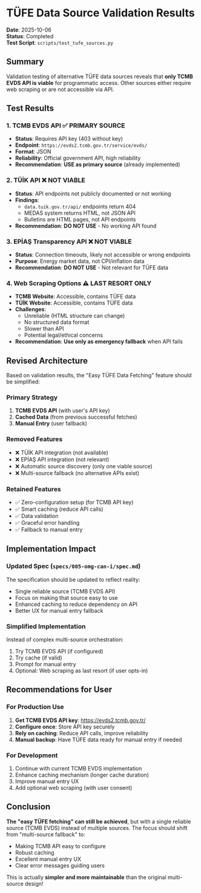 # TÜFE Data Source Validation Results

**Date**: 2025-10-06  
**Status**: Completed  
**Test Script**: `scripts/test_tufe_sources.py`

## Summary

Validation testing of alternative TÜFE data sources reveals that **only TCMB EVDS API is viable** for programmatic access. Other sources either require web scraping or are not accessible via API.

## Test Results

### 1. TCMB EVDS API ✅ **PRIMARY SOURCE**
- **Status**: Requires API key (403 without key)
- **Endpoint**: `https://evds2.tcmb.gov.tr/service/evds/`
- **Format**: JSON
- **Reliability**: Official government API, high reliability
- **Recommendation**: **USE as primary source** (already implemented)

### 2. TÜİK API ❌ **NOT VIABLE**
- **Status**: API endpoints not publicly documented or not working
- **Findings**:
  - `data.tuik.gov.tr/api/` endpoints return 404
  - MEDAS system returns HTML, not JSON API
  - Bulletins are HTML pages, not API endpoints
- **Recommendation**: **DO NOT USE** - No working API found

### 3. EPİAŞ Transparency API ❌ **NOT VIABLE**
- **Status**: Connection timeouts, likely not accessible or wrong endpoints
- **Purpose**: Energy market data, not CPI/inflation data
- **Recommendation**: **DO NOT USE** - Not relevant for TÜFE data

### 4. Web Scraping Options ⚠️ **LAST RESORT ONLY**
- **TCMB Website**: Accessible, contains TÜFE data
- **TÜİK Website**: Accessible, contains TÜFE data
- **Challenges**:
  - Unreliable (HTML structure can change)
  - No structured data format
  - Slower than API
  - Potential legal/ethical concerns
- **Recommendation**: **Use only as emergency fallback** when API fails

## Revised Architecture

Based on validation results, the "Easy TÜFE Data Fetching" feature should be simplified:

### Primary Strategy
1. **TCMB EVDS API** (with user's API key)
2. **Cached Data** (from previous successful fetches)
3. **Manual Entry** (user fallback)

### Removed Features
- ❌ TÜİK API integration (not available)
- ❌ EPİAŞ API integration (not relevant)
- ❌ Automatic source discovery (only one viable source)
- ❌ Multi-source fallback (no alternative APIs exist)

### Retained Features
- ✅ Zero-configuration setup (for TCMB API key)
- ✅ Smart caching (reduce API calls)
- ✅ Data validation
- ✅ Graceful error handling
- ✅ Fallback to manual entry

## Implementation Impact

### Updated Spec (`specs/005-omg-can-i/spec.md`)
The specification should be updated to reflect reality:
- Single reliable source (TCMB EVDS API)
- Focus on making that source easy to use
- Enhanced caching to reduce dependency on API
- Better UX for manual entry fallback

### Simplified Implementation
Instead of complex multi-source orchestration:
1. Try TCMB EVDS API (if configured)
2. Try cache (if valid)
3. Prompt for manual entry
4. Optional: Web scraping as last resort (if user opts-in)

## Recommendations for User

### For Production Use
1. **Get TCMB EVDS API key**: https://evds2.tcmb.gov.tr/
2. **Configure once**: Store API key securely
3. **Rely on caching**: Reduce API calls, improve reliability
4. **Manual backup**: Have TÜFE data ready for manual entry if needed

### For Development
1. Continue with current TCMB EVDS implementation
2. Enhance caching mechanism (longer cache duration)
3. Improve manual entry UX
4. Add optional web scraping (with user consent)

## Conclusion

**The "easy TÜFE fetching" can still be achieved**, but with a single reliable source (TCMB EVDS) instead of multiple sources. The focus should shift from "multi-source fallback" to:
- Making TCMB API easy to configure
- Robust caching
- Excellent manual entry UX
- Clear error messages guiding users

This is actually **simpler and more maintainable** than the original multi-source design!

